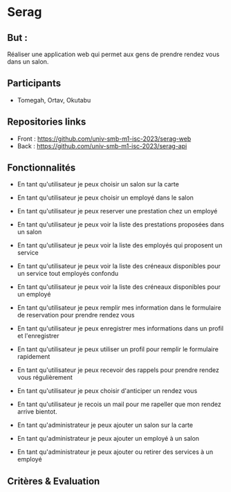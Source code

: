 # Serag

## But :
Réaliser une application web qui permet aux gens de prendre rendez vous dans un salon.

## Participants
* Tomegah, Ortav, Okutabu

## Repositories links
* Front : https://github.com/univ-smb-m1-isc-2023/serag-web
* Back : https://github.com/univ-smb-m1-isc-2023/serag-api


## Fonctionnalités

* En tant qu'utilisateur je peux choisir un salon sur la carte
* En tant qu'utilisateur je peux choisir un employé dans le salon
* En tant qu'utilisateur je peux reserver une prestation chez un employé
* En tant qu'utilisateur je peux voir la liste des prestations proposées dans un salon
* En tant qu'utilisateur je peux voir la liste des employés qui proposent un service
* En tant qu'utilisateur je peux voir la liste des créneaux disponibles pour un service tout employés confondu
* En tant qu'utilisateur je peux voir la liste des créneaux disponibles pour un employé
* En tant qu'utilisateur je peux remplir mes information dans le formulaire de reservation pour prendre rendez vous
* En tant qu'utilisateur je peux enregistrer mes informations dans un profil et l'enregistrer
* En tant qu'utilisateur je peux utiliser un profil pour remplir le formulaire rapidement 
* En tant qu'utilisateur je peux recevoir des rappels pour prendre rendez vous régulièrement
* En tant qu'utilisateur je peux choisir d'anticiper un rendez vous
* En tant qu'utilisateur je recois un mail pour me rapeller que mon rendez arrive bientot.

* En tant qu'administrateur je peux ajouter un salon sur la carte
* En tant qu'administrateur je peux ajouter un employé à un salon
* En tant qu'administrateur je peux ajouter ou retirer des services à un employé


## Critères & Evaluation


